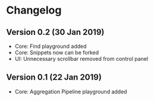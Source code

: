 # Changelog

## Version 0.2 (30 Jan 2019)

* Core: Find playground added
* Core: Snippets now can be forked
* UI: Unnecessary scrollbar removed from control panel

## Version 0.1 (22 Jan 2019)

* Core: Aggregation Pipeline playground added
